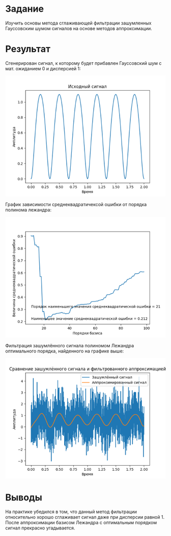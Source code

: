 # Задание

Изучить основы метода сглаживающей фильтрации зашумленных Гауссовским шумом сигналов на основе методов аппроксимации.

# Результат

Сгенерирован сигнал, к которому будет прибавлен Гауссовский шум с мат. ожиданием 0 и дисперсией 1:

![Сигнал](<https://github.com/TestPortf/portfolio/blob/main/MetUstrCifrObr/2sem/lab2/%D0%98%D1%81%D1%85%D0%BE%D0%B4%D0%BD%D1%8B%D0%B9%20%D1%81%D0%B8%D0%B3%D0%BD%D0%B0%D0%BB.png>)

График зависимости среднеквадратичексой ошибки от порядка полинома лежандра:

![График зависимости среднеквадратической ошибки от порядка базиса](<График зависимости среднеквадратической ошибки от порядка базиса.png>)

Фильтрация зашумлённого сигнала полиномом Лежандра оптимального порядка, найденного на графике выше:

![Сравнение зашумлённого сигнала и фильтрованного аппроксимацией](<Сравнение зашумлённого сигнала и фильтрованного аппроксимацией.png>)

# Выводы

На практике убедился в том, что данный метод фильтрации относительно хорошо сглаживает сигнал даже при дисперсии равной 1. После аппроксимации базисом Лежандра с оптимальным порядком сигнал прекрасно угадывается.
